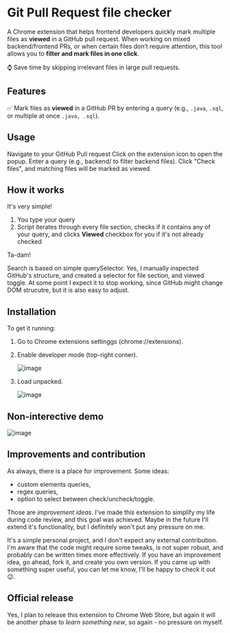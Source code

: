 # Git Pull Request file checker

A Chrome extension that helps frontend developers quickly mark multiple files as **viewed** in a GitHub pull request. 
When working on mixed backend/frontend PRs, or when certain files don’t require attention, this tool allows you to **filter and mark files in one click**.  
  
⌚ Save time by skipping irrelevant files in large pull requests.

## Features
✅ Mark files as **viewed** in a GitHub PR by entering a query (e.g., `.java`, `.sql`, or multiple at once `.java, .sql`).

## Usage

Navigate to your GitHub Pull request
Click on the extension icon to open the popup.
Enter a query (e.g., backend/ to filter backend files).
Click "Check files", and matching files will be marked as viewed.

## How it works

It's very simple!

1. You type your query
2. Script iterates through every file section, checks if it contains any of your query, and clicks **Viewed** checkbox for you if it's not already checked

Ta-dam!

Search is based on simple querySelector. Yes, I manually inspected GitHub's structure, and created a selector for file section, and viewed toggle. 
At some point I expect it to stop working, since GitHub might change DOM strucutre, but it is also easy to adjust.

## Installation

To get it running:

1. Go to Chrome extensions settinggs (chrome://extensions).
2. Enable developer mode (top-right corner).

   ![image](https://github.com/user-attachments/assets/89787672-e38d-4066-a9d3-b8616f724469)
3. Load unpacked.
   
   ![image](https://github.com/user-attachments/assets/7c966ac2-b563-463e-a931-b2dca2c1a4b4)

## Non-interective demo
![image](https://github.com/user-attachments/assets/77bd9ef7-9d82-499e-8806-9ea72473ac2c)

## Improvements and contribution

As always, there is a place for improvement. Some ideas:
- custom elements queries,
- regex queries,
- option to select between check/uncheck/toggle.

Those are _improvement ideas_. I've made this extension to simplify my life during code review, and this goal was achieved. 
Maybe in the future I'll extend it's functionality, but I definitely won't put any pressure on me.

It's a simple personal project, and I don't expect any external contribution. 
I'm aware that the code might require some tweaks, is not super robust, and probably can be written <put-a-number-here> times more effectively.
If you have an improvement idea, go ahead, fork it, and create you own version. If you came up with something super useful, you can let me know, I'll be happy to check it out 😉.

## Official release

Yes, I plan to release this extension to Chrome Web Store, but again it will be another phase to _learn something new_, so again - no pressure on myself.

